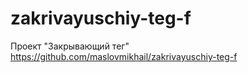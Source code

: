 # zakrivayuschiy-teg-f
Проект "Закрывающий тег"
https://github.com/maslovmikhail/zakrivayuschiy-teg-f

